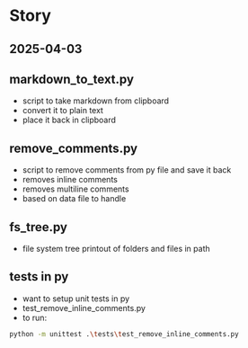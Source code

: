 # Story

**2025-04-03**
---

## markdown_to_text.py

- script to take markdown from clipboard
- convert it to plain text
- place it back in clipboard

## remove_comments.py

- script to remove comments from py file and save it back
- removes inline comments
- removes multiline comments
- based on data file to handle

## fs_tree.py

- file system tree printout of folders and files in path

## tests in py

- want to setup unit tests in py
- test_remove_inline_comments.py
- to run:
```sh
python -m unittest .\tests\test_remove_inline_comments.py
```